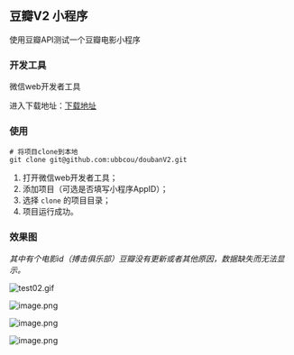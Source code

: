 ## 豆瓣V2 小程序

使用豆瓣API测试一个豆瓣电影小程序

### 开发工具

微信web开发者工具

进入下载地址：[下载地址](https://mp.weixin.qq.com/debug/wxadoc/dev/devtools/download.html)

### 使用

```
# 将项目clone到本地
git clone git@github.com:ubbcou/doubanV2.git
```

1. 打开微信web开发者工具；
2. 添加项目（可选是否填写小程序AppID）；
3. 选择 `clone` 的项目目录；
4. 项目运行成功。

### 效果图

*其中有个电影id（搏击俱乐部）豆瓣没有更新或者其他原因，数据缺失而无法显示。*

![test02.gif](http://upload-images.jianshu.io/upload_images/4166325-17cda808e863ebb1.gif?imageMogr2/auto-orient/strip)



![image.png](http://upload-images.jianshu.io/upload_images/4166325-a37c755b6393f802.png?imageMogr2/auto-orient/strip%7CimageView2/2/w/1240)

![image.png](http://upload-images.jianshu.io/upload_images/4166325-b1780f23448cedcf.png?imageMogr2/auto-orient/strip%7CimageView2/2/w/1240)

![image.png](http://upload-images.jianshu.io/upload_images/4166325-fed2d5c84a353022.png?imageMogr2/auto-orient/strip%7CimageView2/2/w/1240)